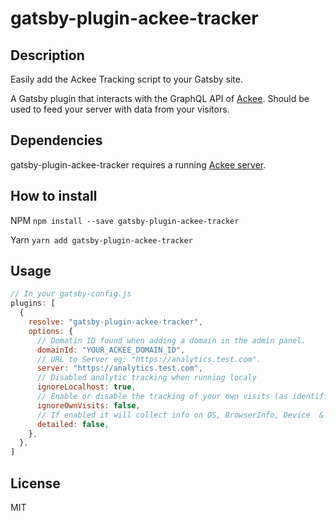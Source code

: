 # gatsby-plugin-ackee-tracker

## Description

Easily add the Ackee Tracking script to your Gatsby site.

A Gatsby plugin that interacts with the GraphQL API of [Ackee](https://github.com/electerious/Ackee). Should be used to feed your server with data from your visitors.

## Dependencies

gatsby-plugin-ackee-tracker requires a running [Ackee server](https://github.com/electerious/Ackee).

## How to install

NPM
`npm install --save gatsby-plugin-ackee-tracker`

Yarn
`yarn add gatsby-plugin-ackee-tracker`

## Usage

```javascript
// In your gatsby-config.js
plugins: [
  {
    resolve: "gatsby-plugin-ackee-tracker",
    options: {
      // Domatin ID found when adding a domain in the admin panel.
      domainId: "YOUR_ACKEE_DOMAIN_ID",
      // URL to Server eg: "https://analytics.test.com".
      server: "https://analytics.test.com",
      // Disabled analytic tracking when running localy
      ignoreLocalhost: true,
      // Enable or disable the tracking of your own visits (as identified by your login to the Ackee dashboard).
      ignoreOwnVisits: false,
      // If enabled it will collect info on OS, BrowserInfo, Device  & ScreenSize
      detailed: false,
    },
  },
]
```

## License

MIT
